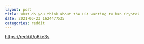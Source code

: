 ```yaml
--- 
layout: post 
title: What do you think about the USA wanting to ban Crypto? 
date: 2021-06-23 1624477535 
categories: reddit 
--- 
```

https://redd.it/o6ke3s